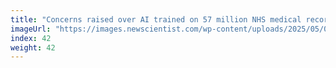 ```yaml
---
title: "Concerns raised over AI trained on 57 million NHS medical records"
imageUrl: "https://images.newscientist.com/wp-content/uploads/2025/05/07105447/SEI_250200236.jpg?width=788"
index: 42
weight: 42
---
```

